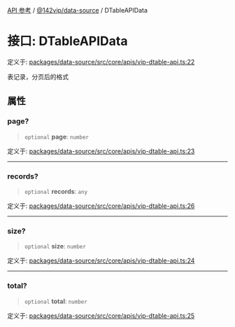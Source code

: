 [API 参考](../../../index.md) / [@142vip/data-source](../index.md) / DTableAPIData

# 接口: DTableAPIData

定义于: [packages/data-source/src/core/apis/vip-dtable-api.ts:22](https://github.com/142vip/core-x/blob/7cfc2fa6b24172631d6526590fc6ea4be89357c6/packages/data-source/src/core/apis/vip-dtable-api.ts#L22)

表记录，分页后的格式

## 属性

### page?

> `optional` **page**: `number`

定义于: [packages/data-source/src/core/apis/vip-dtable-api.ts:23](https://github.com/142vip/core-x/blob/7cfc2fa6b24172631d6526590fc6ea4be89357c6/packages/data-source/src/core/apis/vip-dtable-api.ts#L23)

***

### records?

> `optional` **records**: `any`

定义于: [packages/data-source/src/core/apis/vip-dtable-api.ts:26](https://github.com/142vip/core-x/blob/7cfc2fa6b24172631d6526590fc6ea4be89357c6/packages/data-source/src/core/apis/vip-dtable-api.ts#L26)

***

### size?

> `optional` **size**: `number`

定义于: [packages/data-source/src/core/apis/vip-dtable-api.ts:24](https://github.com/142vip/core-x/blob/7cfc2fa6b24172631d6526590fc6ea4be89357c6/packages/data-source/src/core/apis/vip-dtable-api.ts#L24)

***

### total?

> `optional` **total**: `number`

定义于: [packages/data-source/src/core/apis/vip-dtable-api.ts:25](https://github.com/142vip/core-x/blob/7cfc2fa6b24172631d6526590fc6ea4be89357c6/packages/data-source/src/core/apis/vip-dtable-api.ts#L25)
